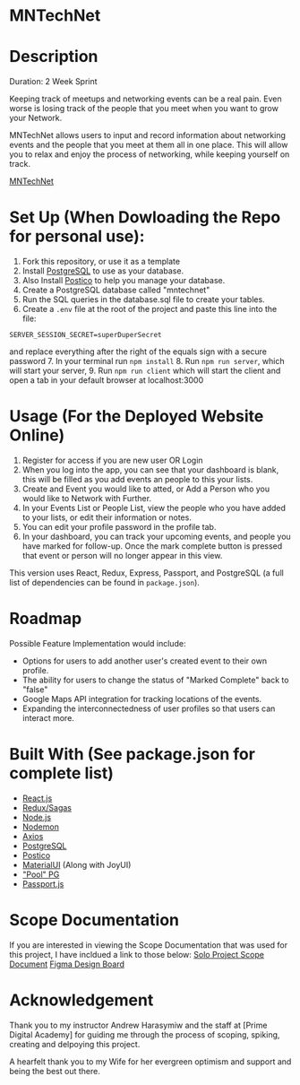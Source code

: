 
# MNTechNet

# Description
Duration: 2 Week Sprint

Keeping track of meetups and networking events can be a real pain. Even worse is losing track of the people that you meet when you want to grow your Network.

MNTechNet allows users to input and record information about networking events and the people that you meet at them all in one place. This will allow you to relax and enjoy the process of networking, while keeping yourself on track. 

[MNTechNet](https://mntechnet-b6820d837da4.herokuapp.com/#/login)

# Set Up (When Dowloading the Repo for personal use):
1. Fork this repository, or use it as a template
2. Install [PostgreSQL](https://www.postgresql.org/download/) to use as your database. 
3. Also Install [Postico](https://eggerapps.at/postico2/) to help you manage your database. 
4. Create a PostgreSQL database called "mntechnet" 
5. Run the SQL queries in the database.sql file to create your tables. 
6. Create a `.env` file at the root of the project and paste this line into the file:
  ```
  SERVER_SESSION_SECRET=superDuperSecret
  ```
and replace everything after the right of the equals sign with a secure password
7. In your terminal run `npm install`
8. Run `npm run server`, which will start your server, 
9. Run `npm run client` which will start the client and open a tab in your default browser at localhost:3000

# Usage (For the Deployed Website Online)
1. Register for access if you are new user OR Login
2. When you log into the app, you can see that your dashboard is blank, this will be filled as you add events an people to this your lists. 
3. Create and Event you would like to atted, or Add a Person who you would like to Network with Further. 
4. In your Events List or People List, view the people who you have added to your lists, or edit their information or notes. 
5. You can edit your profile password in the profile tab. 
6. In your dashboard, you can track your upcoming events, and people you have marked for follow-up. Once the mark complete button is pressed that event or person will no longer appear in this view. 

This version uses React, Redux, Express, Passport, and PostgreSQL (a full list of dependencies can be found in `package.json`).

# Roadmap
Possible Feature Implementation would include:
* Options for users to add another user's created event to their own profile.
* The ability for users to change the status of "Marked Complete" back to "false" 
* Google Maps API integration for tracking locations of the events. 
* Expanding the interconnectedness of user profiles so that users can interact more. 

# Built With (See package.json for complete list)
* [React.js](https://react.dev/)
* [Redux/Sagas](https://redux-saga.js.org/)
* [Node.js](https://nodejs.org/en)
* [Nodemon](https://nodemon.io/)
* [Axios](https://axios-http.com/docs/intro)
* [PostgreSQL](https://www.postgresql.org/download/)
* [Postico](https://eggerapps.at/postico2/)
* [MaterialUI](https://mui.com/material-ui/) (Along with JoyUI)
* ["Pool" PG](https://node-postgres.com/apis/pool)
* [Passport.js](https://www.passportjs.org/)

# Scope Documentation
If you are interested in viewing the Scope Documentation that was used for this project, I have incldued a link to those below:
[Solo Project Scope Document](https://docs.google.com/document/d/1VX4q-TNzAl9dMMNnz2_rwzX5ydKUd8mbf44iOco_7AE/edit?usp=sharing)
[Figma Design Board](https://www.figma.com/file/zPMiC3oRIczKojSHlB3oQ2/MNTechNet?type=design&node-id=0%3A1&mode=design&t=zI3NiHVELSIHlBiv-1)

# Acknowledgement
Thank you to my instructor Andrew Harasymiw and the staff at [Prime Digital Academy] for guiding me through the process of scoping, spiking, creating and delpoying this project. 

A hearfelt thank you to my Wife for her evergreen optimism and support and being the best out there. 

